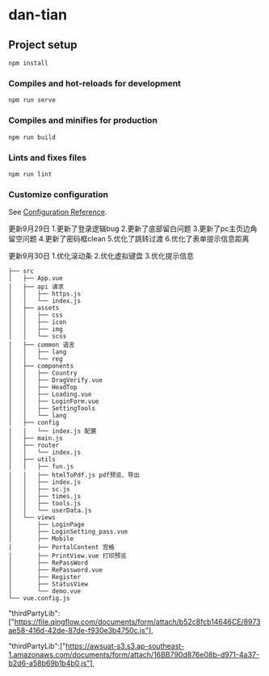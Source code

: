 # dan-tian

## Project setup
```
npm install
```

### Compiles and hot-reloads for development
```
npm run serve
```

### Compiles and minifies for production
```
npm run build
```

### Lints and fixes files
```
npm run lint
```

### Customize configuration
See [Configuration Reference](https://cli.vuejs.org/config/).


更新9月29日
1.更新了登录逻辑bug
2.更新了底部留白问题
3.更新了pc主页边角留空问题
4.更新了密码框clean
5.优化了跳转过渡
6.优化了表单提示信息距离

更新9月30日
1.优化滚动条
2.优化虚拟键盘
3.优化提示信息


```
├── src
│   ├── App.vue
│   ├── api 请求
│   │   ├── https.js
│   │   └── index.js
│   ├── assets
│   │   ├── css
│   │   ├── icon
│   │   ├── img
│   │   └── scss
│   ├── common 语言
│   │   ├── lang
│   │   └── reg
│   ├── components
│   │   ├── Country
│   │   ├── DragVerify.vue
│   │   ├── HeadTop
│   │   ├── Loading.vue
│   │   ├── LoginForm.vue
│   │   ├── SettingTools
│   │   └── lang
│   ├── config
│   │   └── index.js 配置
│   ├── main.js
│   ├── router
│   │   └── index.js
│   ├── utils
│   │   ├── fun.js
│   │   ├── htmlToPdf.js pdf预览、导出
│   │   ├── index.js
│   │   ├── sc.js
│   │   ├── times.js
│   │   ├── tools.js
│   │   └── userData.js
│   └── views
│       ├── LoginPage
│       ├── LoginSetting_pass.vue
│       ├── Mobile
│       ├── PortalContent 宫格
│       ├── PrintView.vue 打印预览
│       ├── RePassWord
│       ├── RePassword.vue
│       ├── Register
│       ├── StatusView
│       └── demo.vue
└── vue.config.js
```



<!-- url 备份 -->
"thirdPartyLib":["https://file.qingflow.com/documents/form/attach/b52c8fcb14646CE/8973ae58-416d-42de-87de-f930e3b4750c.js"],

"thirdPartyLib":["https://awsuat-s3.s3.ap-southeast-1.amazonaws.com/documents/form/attach/16BB790d876e08b-d971-4a37-b2d6-a58b69b1b4b0.js"],